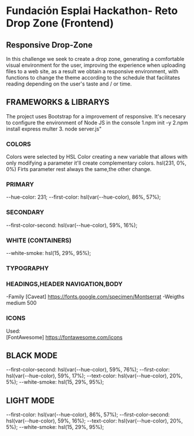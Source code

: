 # Fundación Esplai Hackathon- Reto Drop Zone (Frontend)
## Responsive Drop-Zone
In this challenge we seek to create a drop zone, generating a comfortable visual environment for the user, improving the experience when uploading files to a web site, as a result we obtain a responsive environment, with functions to change the theme according to the schedule that facilitates reading depending on the user's taste and / or time.
## FRAMEWORKS & LIBRARYS 
The project uses Bootstrap for a improvement of responsive. It's necesary to configure the environment of Node JS in the console 1.npm init -y 2.npm install express multer 3. node server.js"
### COLORS
Colors were selected by HSL Color  creating a new variable that allows with only modifying a parameter it'll create complementary colors.
hsl(231, 0%, 0%)
Firts parameter rest always the same,the other change.
### PRIMARY
  --hue-color: 231;
    --first-color: hsl(var(--hue-color), 86%, 57%);
### SECONDARY
  --first-color-second: hsl(var(--hue-color), 59%, 16%);
### WHITE (CONTAINERS)
  --white-smoke: hsl(15, 29%, 95%);

### TYPOGRAPHY
### HEADINGS,HEADER NAVIGATION,BODY
-Family [Caveat] https://fonts.google.com/specimen/Montserrat
-Weigths medium 500

### ICONS
Used:    
[FontAwesome] https://fontawesome.com/icons

## BLACK MODE
  --first-color-second: hsl(var(--hue-color), 59%, 76%);
  --first-color: hsl(var(--hue-color), 59%, 17%);
  --text-color: hsl(var(--hue-color), 20%, 5%);
  --white-smoke: hsl(15, 29%, 95%);
## LIGHT MODE
  --first-color: hsl(var(--hue-color), 86%, 57%);
  --first-color-second: hsl(var(--hue-color), 59%, 16%);
  --text-color: hsl(var(--hue-color), 20%, 5%);
  --white-smoke: hsl(15, 29%, 95%);
